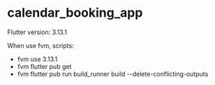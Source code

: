 # calendar_booking_app

Flutter version: 3.13.1

When use fvm, scripts:

- fvm use 3.13.1
- fvm flutter pub get
- fvm flutter pub run build_runner build --delete-conflicting-outputs